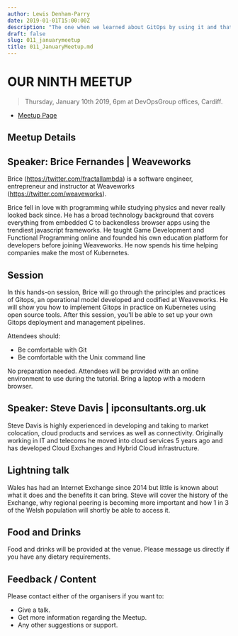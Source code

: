 ```yaml
---
author: Lewis Denham-Parry
date: 2019-01-01T15:00:00Z
description: "The one when we learned about GitOps by using it and that we have an internet exchange in Cardiff..."
draft: false
slug: 011_januarymeetup
title: 011_JanuaryMeetup.md
---
```


# OUR NINTH MEETUP

> Thursday, January 10th 2019, 6pm at DevOpsGroup offices, Cardiff.

* [Meetup Page](https://www.meetup.com/Cloud-Native-Wales/events/lxwbppyzcbnb/)

## Meetup Details

## Speaker: Brice Fernandes | Weaveworks

Brice (https://twitter.com/fractallambda) is a software engineer, entrepreneur and instructor at Weaveworks (https://twitter.com/weaveworks).

Brice fell in love with programming while studying physics and never really looked back since. He has a broad technology background that covers everything from embedded C to backendless browser apps using the trendiest javascript frameworks. He taught Game Development and Functional Programming online and founded his own education platform for developers before joining Weaveworks. He now spends his time helping companies make the most of Kubernetes.

## Session

In this hands-on session, Brice will go through the principles and practices of Gitops, an operational model developed and codified at Weaveworks. He will show you how to implement Gitops in practice on Kubernetes using open source tools. After this session, you'll be able to set up your own Gitops deployment and management pipelines.

Attendees should:
* Be comfortable with Git
* Be comfortable with the Unix command line

No preparation needed. Attendees will be provided with an online environment to use during the tutorial. Bring a laptop with a modern browser.

## Speaker: Steve Davis | ipconsultants.org.uk

Steve Davis is highly experienced in developing and taking to market colocation, cloud products and services as well as connectivity. Originally working in IT and telecoms he moved into cloud services 5 years ago and has developed Cloud Exchanges and Hybrid Cloud infrastructure.

## Lightning talk

Wales has had an Internet Exchange since 2014 but little is known about what it does and the benefits it can bring. Steve will cover the history of the Exchange, why regional peering is becoming more important and how 1 in 3 of the Welsh population will shortly be able to access it.

## Food and Drinks

Food and drinks will be provided at the venue.
Please message us directly if you have any dietary requirements.

## Feedback / Content

Please contact either of the organisers if you want to:

* Give a talk.
* Get more information regarding the Meetup.
* Any other suggestions or support.
